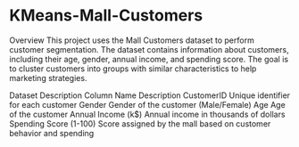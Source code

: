 # KMeans-Mall-Customers
Overview
This project uses the Mall Customers dataset to perform customer segmentation. The dataset contains information about customers, including their age, gender, annual income, and spending score. The goal is to cluster customers into groups with similar characteristics to help marketing strategies.

Dataset Description
Column Name	Description
CustomerID	Unique identifier for each customer
Gender	Gender of the customer (Male/Female)
Age	Age of the customer
Annual Income (k$)	Annual income in thousands of dollars
Spending Score (1-100)	Score assigned by the mall based on customer behavior and spending
